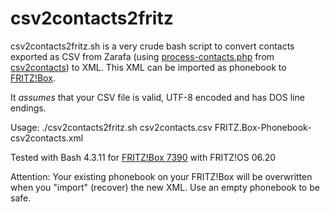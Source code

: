 csv2contacts2fritz
=====
csv2contacts2fritz.sh is a very crude bash script to convert contacts exported as CSV from Zarafa (using [process-contacts.php](https://github.com/zarafagroupware/zarafa-tools/tree/9d5483f786888625de565343d06427cec91b6f32/contacts/csv2contacts/process-contacts.php) from [csv2contacts](https://github.com/zarafagroupware/zarafa-tools/tree/master/contacts/csv2contacts)) to XML. This XML can be imported as phonebook to [FRITZ!Box](http://en.avm.de/products/fritzbox/).

It *assumes* that your CSV file is valid, UTF-8 encoded and has DOS line endings.

Usage: ./csv2contacts2fritz.sh csv2contacts.csv FRITZ.Box-Phonebook-csv2contacts.xml

Tested with Bash 4.3.11 for [FRITZ!Box 7390](http://en.avm.de/products/fritzbox/fritzbox-7390/) with FRITZ!OS 06.20

Attention: Your existing phonebook on your FRITZ!Box will be overwritten when you "import" (recover) the new XML. Use an empty phonebook to be safe.

